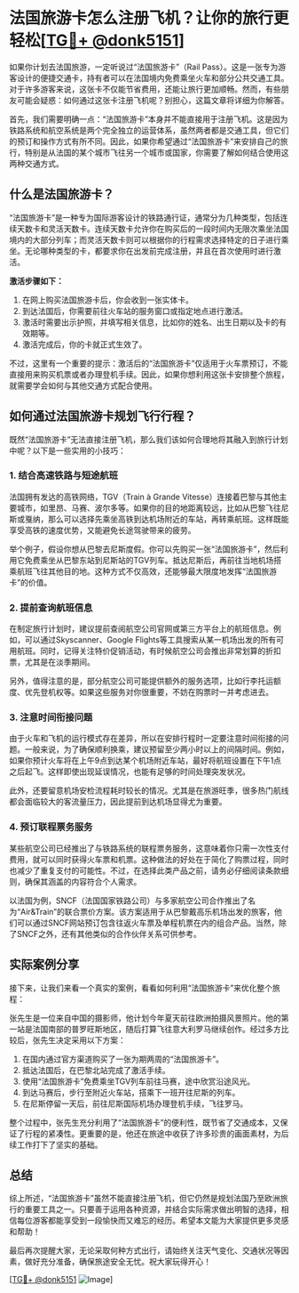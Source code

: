# 法国旅游卡怎么注册飞机？让你的旅行更轻松[[TG💪+ @donk5151](https://t.me/s/donk5151)]

如果你计划去法国旅游，一定听说过“法国旅游卡”（Rail Pass）。这是一张专为游客设计的便捷交通卡，持有者可以在法国境内免费乘坐火车和部分公共交通工具。对于许多游客来说，这张卡不仅能节省费用，还能让旅行更加顺畅。然而，有些朋友可能会疑惑：如何通过这张卡注册飞机呢？别担心，这篇文章将详细为你解答。

首先，我们需要明确一点：“法国旅游卡”本身并不能直接用于注册飞机。这是因为铁路系统和航空系统是两个完全独立的运营体系，虽然两者都是交通工具，但它们的预订和操作方式有所不同。因此，如果你希望通过“法国旅游卡”来安排自己的旅行，特别是从法国的某个城市飞往另一个城市或国家，你需要了解如何结合使用这两种交通方式。

## 什么是法国旅游卡？

“法国旅游卡”是一种专为国际游客设计的铁路通行证，通常分为几种类型，包括连续天数卡和灵活天数卡。连续天数卡允许你在购买后的一段时间内无限次乘坐法国境内的大部分列车；而灵活天数卡则可以根据你的行程需求选择特定的日子进行乘坐。无论哪种类型的卡，都要求你在出发前完成注册，并且在首次使用时进行激活。

**激活步骤如下：**
1. 在网上购买法国旅游卡后，你会收到一张实体卡。
2. 到达法国后，你需要前往火车站的服务窗口或指定地点进行激活。
3. 激活时需要出示护照，并填写相关信息，比如你的姓名、出生日期以及卡的有效期等。
4. 激活完成后，你的卡就正式生效了。

不过，这里有一个重要的提示：激活后的“法国旅游卡”仅适用于火车票预订，不能直接用来购买机票或者办理登机手续。因此，如果你想利用这张卡安排整个旅程，就需要学会如何与其他交通方式配合使用。

## 如何通过法国旅游卡规划飞行行程？

既然“法国旅游卡”无法直接注册飞机，那么我们该如何合理地将其融入到旅行计划中呢？以下是一些实用的小技巧：

### 1. 结合高速铁路与短途航班

法国拥有发达的高铁网络，TGV（Train à Grande Vitesse）连接着巴黎与其他主要城市，如里昂、马赛、波尔多等。如果你的目的地距离较远，比如从巴黎飞往尼斯或戛纳，那么可以选择先乘坐高铁到达机场附近的车站，再转乘航班。这样既能享受高铁的速度优势，又能避免长途驾驶带来的疲劳。

举个例子，假设你想从巴黎去尼斯度假。你可以先购买一张“法国旅游卡”，然后利用它免费乘坐从巴黎东站到尼斯站的TGV列车。抵达尼斯后，再前往当地机场搭乘航班飞往其他目的地。这种方式不仅高效，还能够最大限度地发挥“法国旅游卡”的价值。

### 2. 提前查询航班信息

在制定旅行计划时，建议提前查阅航空公司官网或第三方平台上的航班信息。例如，可以通过Skyscanner、Google Flights等工具搜索从某一机场出发的所有可用航班。同时，记得关注特价促销活动，有时候航空公司会推出非常划算的折扣票，尤其是在淡季期间。

另外，值得注意的是，部分航空公司可能提供额外的服务选项，比如行李托运额度、优先登机权等。如果这些服务对你很重要，不妨在购票时一并考虑进去。

### 3. 注意时间衔接问题

由于火车和飞机的运行模式存在差异，所以在安排行程时一定要注意时间衔接的问题。一般来说，为了确保顺利换乘，建议预留至少两小时以上的间隔时间。例如，如果你预计火车将在上午9点到达某个机场附近车站，最好将航班设置在下午1点之后起飞。这样即使出现延误情况，也能有足够的时间处理突发状况。

此外，还要留意机场安检流程耗时较长的情况。尤其是在旅游旺季，很多热门航线都会面临较大的客流量压力，因此提前到达机场显得尤为重要。

### 4. 预订联程票务服务

某些航空公司已经推出了与铁路系统的联程票务服务，这意味着你只需一次性支付费用，就可以同时获得火车票和机票。这种做法的好处在于简化了购票过程，同时也减少了重复支付的可能性。不过，在选择此类产品之前，请务必仔细阅读条款细则，确保其涵盖的内容符合个人需求。

以法国为例，SNCF（法国国家铁路公司）与多家航空公司合作推出了名为“Air&Train”的联合票价方案。该方案适用于从巴黎戴高乐机场出发的旅客，他们可以通过SNCF网站预订包含往返火车票及单程机票在内的组合产品。当然，除了SNCF之外，还有其他类似的合作伙伴关系可供参考。

## 实际案例分享

接下来，让我们来看一个真实的案例，看看如何利用“法国旅游卡”来优化整个旅程：

张先生是一位来自中国的摄影师，他计划今年夏天前往欧洲拍摄风景照片。他的第一站是法国南部的普罗旺斯地区，随后打算飞往意大利罗马继续创作。经过多方比较后，张先生决定采用以下方案：

1. 在国内通过官方渠道购买了一张为期两周的“法国旅游卡”。
2. 抵达法国后，在巴黎北站完成了激活手续。
3. 使用“法国旅游卡”免费乘坐TGV列车前往马赛，途中欣赏沿途风光。
4. 到达马赛后，步行至附近火车站，搭乘下一班开往尼斯的列车。
5. 在尼斯停留一天后，前往尼斯国际机场办理登机手续，飞往罗马。

整个过程中，张先生充分利用了“法国旅游卡”的便利性，既节省了交通成本，又保证了行程的紧凑性。更重要的是，他还在旅途中收获了许多珍贵的画面素材，为后续工作打下了坚实的基础。

## 总结

综上所述，“法国旅游卡”虽然不能直接注册飞机，但它仍然是规划法国乃至欧洲旅行的重要工具之一。只要善于运用各种资源，并结合实际需求做出明智的选择，相信每位游客都能享受到一段愉快而又难忘的经历。希望本文能为大家提供更多灵感和帮助！

最后再次提醒大家，无论采取何种方式出行，请始终关注天气变化、交通状况等因素，做好充分准备，确保旅途安全无忧。祝大家玩得开心！

[[TG💪+ @donk5151](https://t.me/s/donk5151) ![Image](https://i.postimg.cc/rwNCRYN7/Snipaste-2025-04-30-17-27-05.png)]